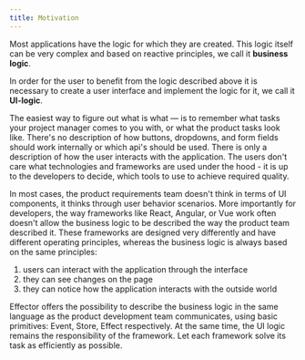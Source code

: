 ```yaml
---
title: Motivation
---
```


Most applications have the logic for which they are created.
This logic itself can be very complex and based on reactive principles, we call it **business logic**.

In order for the user to benefit from the logic described above it is necessary to create a user interface
and implement the logic for it, we call it **UI-logic**.

The easiest way to figure out what is what — is to remember what tasks your project manager comes to you with,
or what the product tasks look like.
There's no description of how buttons, dropdowns, and form fields should work internally or which api's should be used.
There is only a description of how the user interacts with the application.
The users don't care what technologies and frameworks are used under the hood - it is up to the developers to decide, which tools to use to achieve required quality.

In most cases, the product requirements team doesn't think in terms of UI components, it thinks through user behavior scenarios.
More importantly for developers, the way frameworks like React, Angular, or Vue work often doesn't allow
the business logic to be described the way the product team described it. These frameworks are designed very differently
and have different operating principles, whereas the business logic is always based on the same principles:

1. users can interact with the application through the interface
2. they can see changes on the page
3. they can notice how the application interacts with the outside world

Effector offers the possibility to describe the business logic in the same language as the product development team communicates,
using basic primitives: Event, Store, Effect respectively. At the same time, the UI logic remains the responsibility of the framework.
Let each framework solve its task as efficiently as possible.
